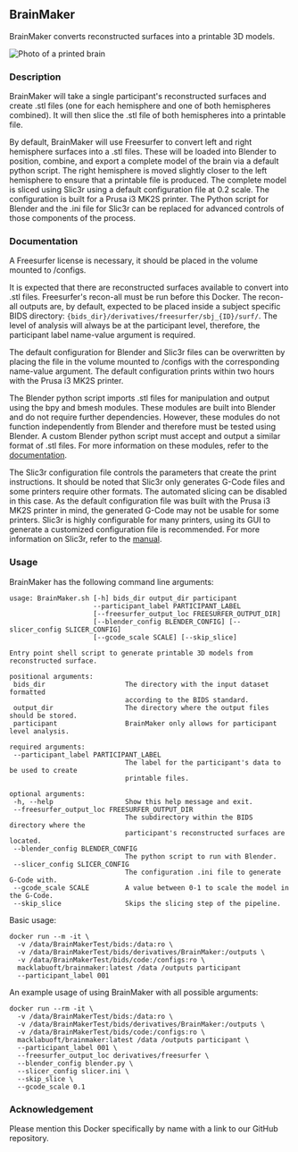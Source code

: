 ## BrainMaker
BrainMaker converts reconstructed surfaces into a printable 3D models.

![Photo of a printed brain](https://www.dropbox.com/s/8tpjwi3tb077pxs/printBrain.jpg?raw=1)

### Description
BrainMaker will take a single participant's reconstructed surfaces and create
.stl files (one for each hemisphere and one of both hemispheres combined). It
will then slice the .stl file of both hemispheres into a printable file.

By default, BrainMaker will use Freesurfer to convert left and right hemisphere
surfaces into a .stl files. These will be loaded into Blender to position,
combine, and export a complete model of the brain via a default python script.
The right hemisphere is moved slightly closer to the left hemisphere to ensure
that a printable file is produced. The complete model is sliced using Slic3r
using a default configuration file at 0.2 scale. The configuration is built for
a Prusa i3 MK2S printer. The Python script for Blender and the .ini file for
Slic3r can be replaced for advanced controls of those components of the process.

### Documentation
A Freesurfer license is necessary, it should be placed in the volume mounted to
/configs.

It is expected that there are reconstructed surfaces available to convert into
.stl files. Freesurfer's recon-all must be run before this Docker. The recon-all
outputs are, by default, expected to be placed inside a subject specific BIDS
directory: `{bids_dir}/derivatives/freesurfer/sbj_{ID}/surf/`. The level of
analysis will always be at the participant level, therefore, the participant
label name-value argument is required.

The default configuration for Blender and Slic3r files can be overwritten by
placing the file in the volume mounted to /configs with the corresponding
name-value argument. The default configuration prints within two hours with the
Prusa i3 MK2S printer.

The Blender python script imports .stl files for manipulation and output using
the bpy and bmesh modules. These modules are built into Blender and do not
require further dependencies. However, these modules do not function independently
from Blender and therefore must be tested using Blender. A custom Blender python
script must accept and output a similar format of .stl files. For more
information on these modules, refer to the
[documentation](https://docs.blender.org/api/2.79/).

The Slic3r configuration file controls the parameters that create the print
instructions. It should be noted that Slic3r only generates G-Code files and
some printers require other formats. The automated slicing can be disabled in
this case. As the default configuration file was built with the Prusa i3 MK2S
printer in mind, the generated G-Code may not be usable for some printers.
Slic3r is highly configurable for many printers, using its GUI to generate a
customized configuration file is recommended. For more information on
Slic3r, refer to the [manual](http://manual.slic3r.org/advanced/command-line).

### Usage
BrainMaker has the following command line arguments:
```
usage: BrainMaker.sh [-h] bids_dir output_dir participant  
                     --participant_label PARTICIPANT_LABEL  
                     [--freesurfer_output_loc FREESURFER_OUTPUT_DIR]  
                     [--blender_config BLENDER_CONFIG] [--slicer_config SLICER_CONFIG]  
                     [--gcode_scale SCALE] [--skip_slice]  

Entry point shell script to generate printable 3D models from reconstructed surface.  

positional arguments:  
 bids_dir                    The directory with the input dataset formatted  
                             according to the BIDS standard.  
 output_dir                  The directory where the output files should be stored.  
 participant                 BrainMaker only allows for participant level analysis.  

required arguments:  
 --participant_label PARTICIPANT_LABEL  
                             The label for the participant's data to be used to create
                             printable files.  

optional arguments:  
 -h, --help                  Show this help message and exit.  
 --freesurfer_output_loc FREESURFER_OUTPUT_DIR  
                             The subdirectory within the BIDS directory where the  
                             participant's reconstructed surfaces are located.  
 --blender_config BLENDER_CONFIG  
                             The python script to run with Blender.  
 --slicer_config SLICER_CONFIG  
                             The configuration .ini file to generate G-Code with.  
 --gcode_scale SCALE         A value between 0-1 to scale the model in the G-Code.  
 --skip_slice                Skips the slicing step of the pipeline.  
```
Basic usage:
```Shell
docker run --m -it \
  -v /data/BrainMakerTest/bids:/data:ro \
  -v /data/BrainMakerTest/bids/derivatives/BrainMaker:/outputs \
  -v /data/BrainMakerTest/bids/code:/configs:ro \
  macklabuoft/brainmaker:latest /data /outputs participant
  --participant_label 001
```
An example usage of using BrainMaker with all possible arguments:
```Shell
docker run --rm -it \
  -v /data/BrainMakerTest/bids:/data:ro \
  -v /data/BrainMakerTest/bids/derivatives/BrainMaker:/outputs \
  -v /data/BrainMakerTest/bids/code:/configs:ro \
  macklabuoft/brainmaker:latest /data /outputs participant \
  --participant_label 001 \
  --freesurfer_output_loc derivatives/freesurfer \
  --blender_config blender.py \
  --slicer_config slicer.ini \
  --skip_slice \
  --gcode_scale 0.1
```

### Acknowledgement
Please mention this Docker specifically by name with a link to our GitHub
repository.
